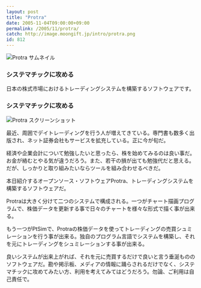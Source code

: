 ```yaml
---
layout: post
title: "Protra"
date: 2005-11-04T09:00:00+09:00
permalink: /2005/11/protra/
catch: http://image.moongift.jp/intro/protra.png
id: 812
---
```

 ![Protra サムネイル](http://image.moongift.jp/intro/protra.s.png "Protra サムネイル")
  

### システマチックに攻める
  
日本の株式市場におけるトレーディングシステムを構築するソフトウェアです。  
<!--more-->  

### システマチックに攻める
  

![Protra スクリーンショット](http://image.moongift.jp/intro/protra.png "Protra スクリーンショット")

  

最近、周囲でデイトレーディングを行う人が増えてきている。専門書も数多く出版され、ネット証券会社もサービスを拡充している。正に今が旬だ。

  

経済や企業会計について勉強したいと思ったら、株を始めてみるのは良い事だ。お金が絡むとやる気が違うだろう。また、若干の損が出ても勉強代だと思える。だが、しっかりと取り組みたいならツールを組み合わせるべきだ。

  

本日紹介するオープンソース・ソフトウェアProtra、トレーディングシステムを構築するソフトウェアだ。

  

Protraは大きく分けて二つのシステムで構成される。一つがチャート描画プログラムで、株価データを更新する事で日々のチャートを様々な形式で描く事が出来る。

  

もう一つがPtSimで、Protraの株価データを使ってトレーディングの売買シュミレーションを行う事が出来る。独自のプログラム言語でシステムを構築し、それを元にトレーディングをシュミレーションする事が出来る。

  

良いシステムが出来上がれば、それを元に売買するだけで良いと言う垂涎もののソフトウェアだ。勘や掲示板、メディアの情報に踊らされるだけでなく、システマチックに攻めてみたい方、利用を考えてみてはどうだろう。勿論、ご利用は自己責任で。

